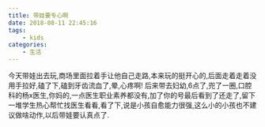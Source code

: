 ```yaml
---
title: 带娃要专心啊
date: 2018-08-11 22:45:16
tags:
    - kids
categories:
    - 生活
---
```


<p>
今天带娃出去玩,商场里面拉着手让他自己走路,本来玩的挺开心的,后面走着走着没用手拉好,磕了下,磕到牙齿流血了,晕,心疼啊!
后来带去妇幼,6点了,兜了一圈,口腔科的杨x医生,你妈的,一点医生职业素养都没有,加了你的号最后看到了还走了,留下一堆学生热心帮忙找医生看看,看了下,说是小孩自愈能力很强,这么小的小孩也不建议做啥动作,以后带娃要认真点了.
</p>

<!--more-->